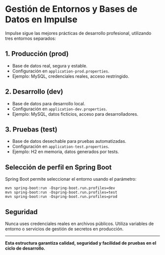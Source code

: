 # Gestión de Entornos y Bases de Datos en Impulse

Impulse sigue las mejores prácticas de desarrollo profesional, utilizando tres entornos separados:

## 1. Producción (prod)
- Base de datos real, segura y estable.
- Configuración en `application-prod.properties`.
- Ejemplo: MySQL, credenciales reales, acceso restringido.

## 2. Desarrollo (dev)
- Base de datos para desarrollo local.
- Configuración en `application-dev.properties`.
- Ejemplo: MySQL, datos ficticios, acceso para desarrolladores.

## 3. Pruebas (test)
- Base de datos desechable para pruebas automatizadas.
- Configuración en `application-test.properties`.
- Ejemplo: H2 en memoria, datos generados por tests.

## Selección de perfil en Spring Boot
Spring Boot permite seleccionar el entorno usando el parámetro:

```shell
mvn spring-boot:run -Dspring-boot.run.profiles=dev
mvn spring-boot:run -Dspring-boot.run.profiles=test
mvn spring-boot:run -Dspring-boot.run.profiles=prod
```

## Seguridad
Nunca uses credenciales reales en archivos públicos. Utiliza variables de entorno o servicios de gestión de secretos en producción.

---

**Esta estructura garantiza calidad, seguridad y facilidad de pruebas en el ciclo de desarrollo.**
